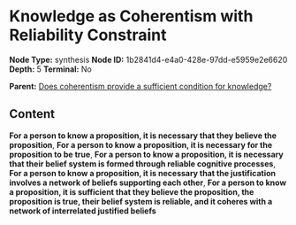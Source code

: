 # Knowledge as Coherentism with Reliability Constraint

**Node Type:** synthesis
**Node ID:** 1b2841d4-e4a0-428e-97dd-e5959e2e6620
**Depth:** 5
**Terminal:** No

**Parent:** [Does coherentism provide a sufficient condition for knowledge?](does-coherentism-provide-a-sufficient-condition-for-knowledge-antithesis-97ca01e4-42c8-4f2d-bb25-56b502a5c527.md)

## Content

**For a person to know a proposition, it is necessary that they believe the proposition**, **For a person to know a proposition, it is necessary for the proposition to be true**, **For a person to know a proposition, it is necessary that their belief system is formed through reliable cognitive processes**, **For a person to know a proposition, it is necessary that the justification involves a network of beliefs supporting each other**, **For a person to know a proposition, it is sufficient that they believe the proposition, the proposition is true, their belief system is reliable, and it coheres with a network of interrelated justified beliefs**
